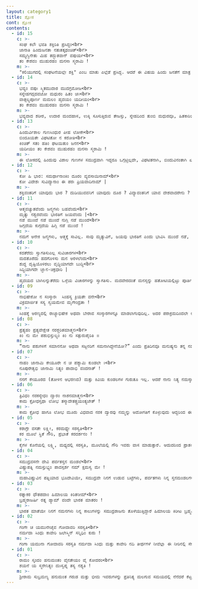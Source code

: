 ```yaml
---
layout: category1
title: ಶ್ಲೋಕ
cont: ಶ್ಲೋಕ
contents:
  - id: 15
    c: >- 
     ಸಂಘ ಕಲೌ ಭವತಿ ಶಕ್ತಿರಿತಿ ಪ್ರಸಿದ್ಧಂ<br>
     ಜಾನಾತಿ ಹಿಂದುಜನತಾ ನತುತತ್ಕಥಂಚಿತ್<br>
     ಸಮ್ಯಗ್ವಿನೇತು ಮಿಹ ತದ್ಭುತವಾನ್ ವಪುರ್ಯ<br>
     ತಂ ಕೇಶವಂ ಮುಹುರಹಂ ಮನಸಾ ಸ್ಮರಾಮಿ !
    m: >-
     "ಕಲಿಯುಗದಲ್ಲಿ ಸಂಘಟನೆಯಲ್ಲೇ ಶಕ್ತಿ" ಎಂಬ ಮಾತು ಎಲ್ಲೆಡೆ ಪ್ರಸಿದ್ದ. ಆದರೆ ಈ ವಿಷಯ ಹಿಂದು ಜನತೆಗೆ ಮಾತ್ರ ಅರ್ಥವಾಗಿಲ್ಲ. ಅಂತಹ ಹಿಂದು ಸಮಾಜಕ್ಕೆ ಸರಿಯಾದ ದಾರಿ ತೋರಿಸಲು ಯಾರು ತಮ್ಮ ಜೀವನವನ್ನೇ ಹೋಮ ಮಾಡಿದರೋ ಆ ಕೇಶವರನ್ನು ಪುನಃ ಪುನಃ ಮನದಲ್ಲಿ ಧ್ಯಾನಿಸುವೆ
  - id: 14
    c: >- 
     ಭವ್ಯಂ ವಪುಃ ಸ್ಮಿತಮುದಾರ ಮುದಗ್ರಮೋಜ<br>
     ಸಸ್ನೇಹಗದ್ಗದವಜೋ ಮಧುರಂ ಹಿತಂ ಚ।<br>
     ವಾತ್ಸಲ್ಯಪೂರ್ಣ ಮಮಲಂ ಹೃದಯಂ ಯದೀಯಂ<br>
     ತಂ ಕೇಶವಂ ಮುಹುರಹಂ ಮನಸಾ ಸ್ಮರಾಮಿ !
    m: >-
     ಭವ್ಯವಾದ ಶರೀರ, ಉದಾರ ಮಂದಹಾಸ, ಉಕ್ಕಿ ಸೂಸುತ್ತಿರುವ ತೇಜಸ್ಸು, ಸ್ನೇಹದಿಂದ ತುಂಬಿ ಮಧುರವೂ, ಹಿತಕಾರಿಯೂ ಆದ ಮಾತುಗಳು, ವಾತ್ಸಲ್ಯ ಪೂರ್ಣ ನಿರ್ಮಲ ಹೃದಯ, ಇವುಗಳೆಲ್ಲಾ ಯಾರಿಗೆ ಕೂಡಿದೆಯೋ ಆ ಕೇಶವರನ್ನು ಪುನಃ ಪುನಃ ಮನದಲ್ಲಿ ಧ್ಯಾನಿಸುವೆ.
  - id: 13
    c: >- 
     ಹಿಂದುರ್ವಿಶಾಲ ಗುಣಸಿಂಧುರ ಪೀಹ ಲೋಕೇ<br>
     ಬಿಂದೂಯತೇ ವಿಘಟಿತೋ ನ ಕರೋತಿ<br>
     ಕಿಂಚಿತ್ ಸತಂ ಹತಿಂ ಘಟಯಿತುಂ ಜನನ<br>
     ಯದೀಯಂ ತಂ ಕೇಶವಂ ಮುಹುರಹಂ ಮನಸಾ ಸ್ಮರಾಮಿ !
    m: >-
     ಈ ಲೋಕದಲ್ಲಿ ಹಿಂದುವು ವಿಶಾಲ ಗುಣಗಳ ಸಮುದ್ರವಾಗಿ ಇದ್ದರೂ ಒಗ್ಗಟ್ಟಿಲ್ಲದೇ, ವಿಘಟಿತನಾಗಿ, ಬಿಂದುವಿನಂತಾಗಿ ಏನನ್ನೂ ಮಾಡಲಾಗದೆ ಇದ್ದಾನೆ. ಹಿಂದೂಗಳನ್ನು ಒಟ್ಟಾಗಿಸಿ ಸಂಘಟಿಸಲೆಂದೇ ಯಾರ ಜನ್ಮವಾಯಿತೋ ಆ ಕೇಶವರನ್ನು ಪುನಃ ಪುನಃ ಮನದಲ್ಲಿ ಧ್ಯಾನಿಸುವೆ
  - id: 12
    c: >- 
     ಕೋ ಹಿ ಭಾರ: ಸಮರ್ಥಾನಾಂಕಿಂ ದೂರಂ ವ್ಯವಸಾಯಿನಾಮ್<br>
     ಕೋ ವಿದೇಶಃ ಸುವಿದ್ಯಾನಾಂ ಈ ಪರಃ ಪ್ರಿಯವಾದಿನಾಮ್ |
    m: >-
     ಶಕ್ತಿವಂತರಿಗೆ ಯಾವುದು ಭಾರ ? ದುಡಿಯುವವನಿಗೆ ಯಾವುದು ದೂರ ? ವಿದ್ಯಾವಂತನಿಗೆ ಯಾವ ದೇಶವಾದರೇನು ? ಸವಿಮಾತನಾಡುವವನಿಗೆ ಪರಕೀಯರಾರು ? (ಇಂಥವರಿಗೆ ಸಾಧಿಸಲಾಗದ್ದು ಏನೂ ಇಲ್ಲ)
  - id: 11
    c: >- 
     ಆತ್ಮವಚ್ಯುತವೆಂದು ಜನ್ಮಗಳು ಬಹವೆಂದು<br>
     ಮೃತ್ಯು ನಶ್ವರವೆಂದು ಭಾರತಿಗೆ ಜಯವೆಂದು |<br>
     ನಡೆ ಮುಂದೆ ನಡೆ ಮುಂದೆ ನುಗ್ಗಿ ನಡೆ ಮುಂದೆ<br>
     ಜಗ್ಗದೆಯ ಕುಗ್ಗದೆಯ ಹಿಗ್ಗಿ ನಡೆ ಮುಂದೆ !
    m: >-
     ನಮಗೆ ಅನೇಕ ಜನ್ಮಗಳು, ಆತ್ಮಕ್ಕೆ ಸಾವಿಲ್ಲ. ಸಾವು ಮೃತ್ಯುವಿಗೆ, ಜಯವು ಭಾರತಿಗೆ ಎಂದು ಭಾವಿಸಿ ಮುಂದೆ ನಡೆ, ಯಾವ ಕಷ್ಟಕ್ಕೂ ಜಗ್ಗದೆ ರಾಷ್ಟ್ರಕಾರ್ಯದಲ್ಲಿ ಆತ್ಮವಿಶ್ವಾಸದಿಂದ ಮುನ್ನುಗ್ಗು.
  - id: 10
    c: >- 
     ಕದತೆರೆದು ಸ್ವಾಗತಿಸುಎಲ್ಲ ಸುವಿಚಾರಗಳ<br>
     ಮದತೊರೆದು ಹದಗೊಳಿಸು ಮನ ಅರಳಲೆಂದು<br>
     ಶುದ್ಧ ದೃಷ್ಟಿಯೊಳಿರಲು ವೃದ್ಧಿಯಾಗದೇ ಬುದ್ಧಿ<br>
     ಸಿದ್ಧಿಯಾಗದೇ ಜ್ಞಾನ-ಚಕ್ರಧಾರಿ |
    m: >-
     ಹೃದಯದ ಬಾಗಿಲನ್ನುತೆರೆದು ಒಳ್ಳೆಯ ವಿಚಾರಗಳನ್ನು ಸ್ವಾಗತಿಸು. ಮದವೇರದಂತೆ ಮನಸ್ಸನ್ನು ಹತೋಟಿಯಲ್ಲಿಟ್ಟು ಪೂರ್ತಿ ಅರಳಲು ಬಿಡು. ನಿನ್ನದೃಷ್ಟಿ ಶುದ್ಧವಾಗಿದ್ದರೆ ಬುದ್ಧಿಯೂ ಹೆಚ್ಚುತ್ತ ಜ್ಞಾನ ಸಿದ್ಧಿಸುತ್ತದೆ.
  - id: 09
    c: >- 
     ನಾಭಿಷೇಕೋ ನ ಸಂಸ್ಕಾರಃ  ಸಿಂಹಸ್ಯ ಕ್ರಿಯತೇ ವನೇ<br>
     ವಿಕ್ರಮಾರ್ಜಿತ ಸಸ್ಯ ಸ್ವಯಮೇವ ಮೃಗೇಂದ್ರತಾ !
    m: >-
     ಸಿಂಹಕ್ಕೆ ಅರಣ್ಯದಲ್ಲಿ ರಾಜ್ಯಾಭಿಷೇಕ ಅಥವಾ ಬೇರಾವ ಸಂಸ್ಕಾರಗಳನ್ನೂ ಮಾಡಲಾಗುವುದಿಲ್ಲ. ಅದರ ಪರಾಕ್ರಮದಿಂದಲೇ ಅದಕ್ಕೆ ಮೃಗೇಂದ್ರ ಪದವಿ ಸಿಗುತ್ತದೆ.
  - id: 08
    c: >- 
     ಪ್ರತ್ಯಹಂ ಪ್ರತ್ಯವೇಕ್ಷೇತ ನರಶ್ಚರಿತಮಾತ್ಮನಃ<br>
     ಕಿಂ ನು ಮೇ ಪಶುಭಿಸ್ತುಲ್ಯಂ ಕಿಂ ನು ಸತ್ಪುರುಪೈರಿತಿ ॥
    m: >-
     “ನಾನು ಪಶುಗಳಿಗೆ ಸಮಾನನೋ ಅಥವಾ ಸಜ್ಜನರಿಗೆ ಸಮನಾಗಿದ್ದೇನೆಯೋ?” ಎಂದು ಪ್ರತಿದಿನವೂ ಮನುಷ್ಯನು ತನ್ನ ನಡತೆಯನ್ನು ತಾನೇ ಪರೀಕ್ಷಿಸಿಕೊಳ್ಳಬೇಕು.
  - id: 07
    c: >- 
     ನಾಹಂ ಜಾನಾಮಿ ಕೇಯೂರೇ ನ ಚ ಪಶ್ಯಾಮಿ ಕುಂಡಲೇ ।<br>
     ನೂಪುರೇತ್ವಭಿ ಜಾನಾಮಿ ನಿತ್ಯಂ ಪಾದಾಭಿ ವಂದನಾತ್ !
    m: >-
     ನನಗೆ ಕೇಯೂರದ (ತೋಳಿನ ಆಭರಣದ) ಮತ್ತು ಕಿವಿಯ ಕುಂಡಲಗಳ ಗುರುತೂ ಇಲ್ಲ. ಆದರೆ ನಾನು ನಿತ್ಯ ನಮಸ್ಕಾರ ಮಾಡುತ್ತಿದ್ದಾಗ ಕಣ್ಣಿಗೆ ಕಾಣಿಸುತ್ತಿದ್ದ ನೂಪುರ(ಗೆಜ್ಜೆ) ನಿಶ್ಚಿತವಾಗಿ ಬಲ್ಲೆ.(ಸೀತೆಯ ಆಭರಣಗಳ ಬಗ್ಗೆ ಲಕ್ಷ್ಮಣರಾಮನಿಗೆ ಹೇಳಿದ್ದು)
  - id: 06
    c: >- 
     ತ್ರಿವಿಧಂ ನರಕಸ್ಯೇಧಂ ದ್ವಾರಂ ನಾಶನಮಾತ್ಮನಃ<br>
     ಕಾಮ ಕ್ರೋಧಸ್ತಥಾ ಲೋಭ ತಸ್ಮಾದೇತತ್ತ್ರಯಂತ್ಯಜೇತ್ !
    m: >-
     ಕಾಮ ಕ್ರೋಧ ಹಾಗೂ ಲೋಭ ಮೂರು ವಿಧವಾದ ನರಕ ದ್ವಾರವು ನಮ್ಮನ್ನು ಅದೋಗತಿಗೆ ಕೊಳ್ಳುವುದು ಆದ್ದರಿಂದ ಈ ಮೂರು ವಿಷಯಗಳನ್ನು ತ್ಯಜಿಸಬೇಕು.
  - id: 05
    c: >- 
     ಕರಾಗ್ರೇ ವಸತೇ ಲಕ್ಷ್ಮೀ, ಕರಮಧ್ಯೇ ಸರಸ್ವತಿ<br>
     ಕರ ಮೂಲೆ ಸ್ಥಿತೆ ಗೌರಿ, ಪ್ರಭಾತೆ ಕರದರ್ಶನಂ !
    m: >-
     ಕೈಗಳ ಕೊನೆಯಲ್ಲಿ ಲಕ್ಷ್ಮಿ, ಮಧ್ಯದಲ್ಲಿ ಸರಸ್ವತಿ, ಮೂಲೆಯಲ್ಲಿ ಗೌರಿ ಇವರು ವಾಸ ಮಾಡುತ್ತಾರೆ. ಆದುದರಿಂದ ಪ್ರಾತಃಕಾಲದಲ್ಲಿ ಎದ್ದ ತಕ್ಷಣ ಕೈಗಳನ್ನು ಮೊದಲು ನೋಡಬೇಕು.
  - id: 04
    c: >- 
     ಸಮುದ್ರವಸನೇ ದೇವಿ ಪರ್ವತಸ್ತನ ಮಂಡಲೆ<br>
     ವಿಷ್ಣುಪತ್ನಿ ನಮಸ್ತುಭ್ಯಂ ಪಾದಸ್ಪರ್ಶ ನಮ್ ಕ್ಷಮಸ್ವ ಮೇ !
    m: >-
     ಮಹಾವಿಷ್ಣುವಿನ ಪತ್ನಿಯಾದ ಭೂದೇವಿಯೇ, ಸಮುದ್ರವೇ ನಿನಗೆ ಉಡುವ ಬಟ್ಟೆಗಳು, ಪರ್ವತಗಳು ನಿನ್ನ ಸ್ತನಮಂಡಲಗಳು, ನಿನಗೆ ನಮಸ್ಕಾರ ನನ್ನ ಪಾದಸ್ಪರ್ಶದಿಂದ ಅಪರಾಧವನ್ನು ಕ್ಷಮಿಸು.
  - id: 03
    c: >- 
     ರತ್ನಾಕರ ಧೌತಪದಾಂ ಹಿಮಾಲಯ ಕಿರಿತನೀಮ್<br>
     ಬ್ರಹ್ಮರಾಜರ್ಷಿ ರತ್ನ ಡ್ಯಾಮ್ ವಂದೇ ಭಾರತ ಮಾತರಂ !
    m: >-
     ಭಾರತ ಮಾತೆಯೇ ನಿನಗೆ ನಮನಗಳು ನಿನ್ನ ಕಾಲುಗಳನ್ನು ಸಮುದ್ರರಾಜನು ತೊಳೆಯುತ್ತಿದ್ದಾರೆ ಹಿಮಾಲಯ ಕಿರೀಟ ಬ್ರಹ್ಮರ್ಷಿ ರಾಜರ್ಷಿಗಳು ನಿನ್ನ ರತ್ನಗಳು.
  - id: 02
    c: >- 
     ಗಂಗೇ ಚ ಯಮುನೇಚೈವ ಗೋದಾವರಿ ಸರಸ್ವತಿ<br>
     ನರ್ಮದಾ ಸಿಂಧು ಕಾವೇರಿ ಜಲೇಸ್ಮಿನ್ ಸನ್ನಿಧಿಂ ಕುರು !
    m: >-
     ಗಂಗಾ ಯಮುನಾ ಗೋದಾವರಿ ಸರಸ್ವತಿ ನರ್ಮದಾ ಸಿಂಧು ಮತ್ತು ಕಾವೇರಿ ನದಿ ತೀರ್ಥಗಳೆ ನೀವೆಲ್ಲಾ ಈ ನೀರಿನಲ್ಲಿ ಸೇರಿ ಅನುಗ್ರಹಿಸಿ.
  - id: 01
    c: >- 
     ರಾಮಂ ಸ್ಕಂದಂ ಹನುಮಂತಂ ವೈನತೇಯಂ ವೈ ಕೋದರಂ<br>
     ಶಯನೆ ಯ ಸ್ಮರೇನಿತ್ಯಂ ದುಃಸ್ವಪ್ನ ತಸ್ಯ ನಶ್ಯತಿ !
    m: >-
     ಶ್ರೀರಾಮ ಸುಬ್ರಮಣ್ಯ ಹನುಮಂತ ಗರುಡ ಮತ್ತು ಭೀಮ ಇವರುಗಳನ್ನು ಪ್ರತಿನಿತ್ಯ ಮಲಗುವ ಸಮಯದಲ್ಲಿ ನೆನೆದರೆ ಕೆಟ್ಟ ಕನಸುಗಳು ನಾಶವಾಗುತ್ತದೆ.
---
```

